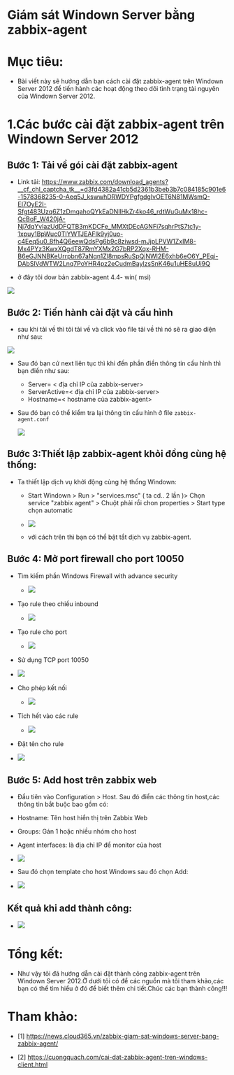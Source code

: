 
# Giám sát Windown Server bằng zabbix-agent

# Mục tiêu:
- Bài viết này sẽ hướng dẫn bạn cách cài đặt zabbix-agent trên Windown Server 2012 để tiến hành các hoạt động theo dõi tình trạng tài nguyên của Windown Server 2012.
 
  
 
# 1.Các bước cài đặt zabbix-agent trên Windown Server 2012

## Bước 1: Tải về gói cài đặt zabbix-agent
  
 + Link tải: https://www.zabbix.com/download_agents?__cf_chl_captcha_tk__=d3fd4382a41cb5d2361b3beb3b7c084185c901e6-1578368235-0-Aeq5J_kswwhDRWDYPgfgdgIvOET6N81MWsmQ-EI7OyE2I-Sfgt483Uzq6Z1zDmqahoQYkEaDNllHkZr4ko46_rdtWuGuMx18hc-QcBoF_W420jA-Nj7dqYvlazUdDFQTB3mKDCFe_MMXtDEcAGNFi7sqhrPtS7tc1y-1xpuy1BpWuc0TIYWTJEAFIk9yj0uo-c4Eeq5u0_8fh4Q6eewQdsPg6b9c8ziwsd-mJjpLPVW1ZxIM8-Mx4PYz3KwxXQgdT87RmYXMx2G7bRP2Xqx-RHM-B6eGJNNBKeUrrpbn67aNqn1Zl8mpsRuSpQjNWl2E6xhb6eO6Y_PEqi-DAbSlVdWTW2Lnq7PoYHR4pz2eCudmBaylzsSnK46u1uHE8uUi9Q

 + ở đây tôi dow bản zabbix-agent 4.4- win( msi)
  
  ![]( /image/w3.PNG)
  
## Bước 2: Tiến hành cài đặt và cấu hình
 
 - sau khi tải về thì tôi tải về và click vào file tải về thì nó sẽ ra giao diện như sau:
   
  ![]( /image/w14.PNG)

 - Sau đó bạn cứ next liên tục thì khi đến phần điền thông tin cấu hình thì bạn điền như sau:
   
   + Server= < địa chỉ IP của zabbix-server>
   + ServerActive=< địa chỉ IP của zabbix-server>
   + Hostname=< hostname của zabbix-agent>
   
 - Sau đó bạn có thể kiểm tra lại thông tin cấu hình ở file `zabbix-agent.conf`
   
   ![]( /image/w16.PNG)   
   
## Bước 3:Thiết lập zabbix-agent khỏi đồng cùng hệ thống:

  - Ta thiết lập dịch vụ khởi động cùng hệ thống Windown:
    
	+ Start Windown > Run > "services.msc" ( ta cd.. 2 lần )> Chọn service "zabbix agent" > Chuột phải rồi chon properties > Start type chọn automatic
	
	+ ![]( /image/w4.PNG)
	
	+ với cách trên thì bạn có thể bật tắt dịch vụ zabbix-agent.
	
## Bước 4: Mở port firewall cho port 10050

   - Tìm kiếm phần Windows Firewall with advance security

     + ![]( /image/w5.PNG)

   - Tạo rule theo chiều inbound
   
     + ![]( /image/w6.PNG)
  
   - Tạo rule cho port

     + ![]( /image/w7.png)
   
   - Sử dụng TCP port 10050
    
   + ![]( /image/w8.png)

   - Cho phép kết nối

     + ![]( /image/w9.png)

   - Tích hết vào các rule

     + ![]( /image/ww.png)

   - Đặt tên cho rule
     
   + ![]( /image/w10.png)

## Bước 5: Add host trên zabbix web

  - Đầu tiên vào Configuration > Host. Sau đó điền các thông tin host,các thông tin bắt buộc bao gồm có:
   
   + Hostname: Tên host hiển thị trên Zabbix Web
   + Groups: Gán 1 hoặc nhiều nhóm cho host
   + Agent interfaces: là địa chỉ IP để monitor của host 
   
   + ![]( /image/w13.PNG)
   
  - Sau đó chọn template cho host Windows sau đó chọn Add:
  
   + ![]( /image/w11.PNG)
   
## Kết quả khi add thành công:

  - ![]( /image/w12.PNG)

# Tổng kết:

  - Như vậy tôi đã hướng dẫn cài đặt thành công zabbix-agent trên Windown Server 2012.Ở dưới tôi có để các nguồn mà tôi tham khảo,các bạn có thể tìm hiểu ở
  đó để biết thêm chi tiết.Chúc các bạn thành công!!!
  
# Tham khảo:

 - [1] https://news.cloud365.vn/zabbix-giam-sat-windows-server-bang-zabbix-agent/

 - [2] https://cuongquach.com/cai-dat-zabbix-agent-tren-windows-client.html 

  
   
  
   
   
